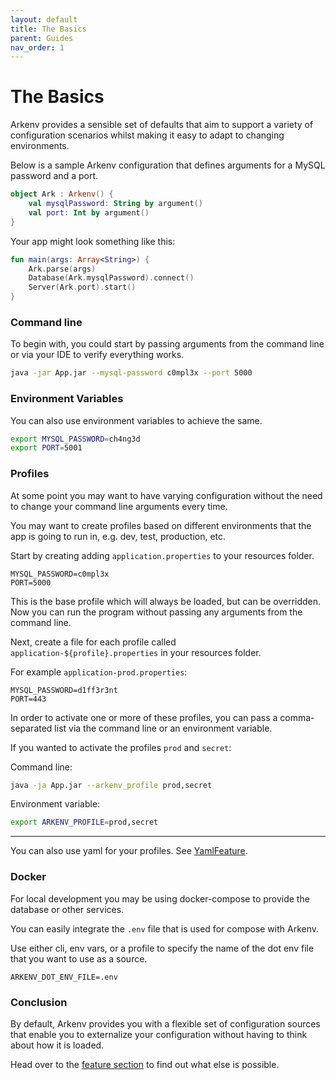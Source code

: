 ```yaml
---
layout: default
title: The Basics
parent: Guides
nav_order: 1
---
```


# The Basics

Arkenv provides a sensible set of defaults that aim to support a variety
of configuration scenarios whilst making it easy to adapt to changing 
environments.

Below is a sample Arkenv configuration that defines arguments for a 
MySQL password and a port. 

```kotlin
object Ark : Arkenv() {
    val mysqlPassword: String by argument()
    val port: Int by argument()
}
```

Your app might look something like this:
```kotlin
fun main(args: Array<String>) {
    Ark.parse(args)
    Database(Ark.mysqlPassword).connect()
    Server(Ark.port).start()
}
```

### Command line
To begin with, you could start by passing arguments from the command line
 or via your IDE to verify everything works. 
 
```bash
java -jar App.jar --mysql-password c0mpl3x --port 5000
```

### Environment Variables
You can also use environment variables to achieve the same.
```bash
export MYSQL_PASSWORD=ch4ng3d
export PORT=5001
```

### Profiles
At some point you may want to have varying configuration without the need
to change your command line arguments every time. 

You may want to create profiles based on different environments that the
app is going to run in, e.g. dev, test, production, etc. 

Start by creating adding `application.properties` to your resources folder.
```properties
MYSQL_PASSWORD=c0mpl3x
PORT=5000
```
This is the base profile which will always be loaded, but can be overridden.
 Now you can run the program without passing any arguments from the command line.

Next, create a file for each profile called `application-${profile}.properties`
in your resources folder. 

For example `application-prod.properties`:
```properties
MYSQL_PASSWORD=d1ff3r3nt
PORT=443
``` 

In order to activate one or more of these profiles, you can pass a 
comma-separated list via the command line or an environment variable.

If you wanted to activate the profiles `prod` and `secret`: 

Command line:
```bash
java -ja App.jar --arkenv_profile prod,secret
```

Environment variable:
```bash
export ARKENV_PROFILE=prod,secret
```
___
You can also use yaml for your profiles. 
See [YamlFeature]({{site.baseurl}}features/yaml). 

### Docker
For local development you may be using docker-compose to provide 
the database or other services.

You can easily integrate the `.env` file that is used 
for compose with Arkenv.

Use either cli, env vars, or a profile to specify the name of 
the dot env file that you want to use as a source.
```
ARKENV_DOT_ENV_FILE=.env
```


### Conclusion
By default, Arkenv provides you with a flexible set of configuration sources
that enable you to externalize your configuration without having to think about
how it is loaded. 

Head over to the [feature section]({{site.baseurl}}features/features) to find out
what else is possible. 

